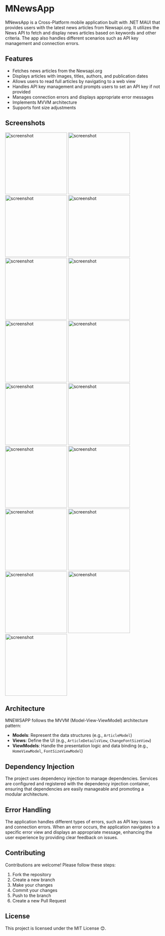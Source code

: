 # MNewsApp

MNewsApp is a Cross-Platform mobile application built with .NET MAUI that provides users with the latest news articles from Newsapi.org. It utilizes the News API to fetch and display news articles based on keywords and other criteria. The app also handles different scenarios such as API key management and connection errors.

## Features

- Fetches news articles from the Newsapi.org
- Displays articles with images, titles, authors, and publication dates
- Allows users to read full articles by navigating to a web view
- Handles API key management and prompts users to set an API key if not provided
- Manages connection errors and displays appropriate error messages
- Implements MVVM architecture
- Supports font size adjustments

## Screenshots
<img src="MNEWSAPP/ReadMe/mnews_screenshot%20(4).png" alt="screenshot" width="200"/>
<img src="MNEWSAPP/ReadMe/mnews_screenshot%20(13).png" alt="screenshot" width="200"/>
<img src="MNEWSAPP/ReadMe/mnews_screenshot%20(6).png" alt="screenshot" width="200"/>
<img src="MNEWSAPP/ReadMe/mnews_screenshot%20(14).png" alt="screenshot" width="200"/>
<img src="MNEWSAPP/ReadMe/mnews_screenshot%20(8).png" alt="screenshot" width="200"/>
<img src="MNEWSAPP/ReadMe/mnews_screenshot%20(16).png" alt="screenshot" width="200"/>
<img src="MNEWSAPP/ReadMe/mnews_screenshot%20(3).png" alt="screenshot" width="200"/>
<img src="MNEWSAPP/ReadMe/mnews_screenshot%20(17).png" alt="screenshot" width="200"/>
<img src="MNEWSAPP/ReadMe/mnews_screenshot%20(15).png" alt="screenshot" width="200"/>
<img src="MNEWSAPP/ReadMe/mnews_screenshot%20(7).png" alt="screenshot" width="200"/>
<img src="MNEWSAPP/ReadMe/mnews_screenshot%20(10).png" alt="screenshot" width="200"/>
<img src="MNEWSAPP/ReadMe/mnews_screenshot%20(5).png" alt="screenshot" width="200"/>
<img src="MNEWSAPP/ReadMe/mnews_screenshot%20(9).png" alt="screenshot" width="200"/>
<img src="MNEWSAPP/ReadMe/mnews_screenshot%20(12).png" alt="screenshot" width="200"/>
<img src="MNEWSAPP/ReadMe/mnews_screenshot%20(11).png" alt="screenshot" width="200"/>
<img src="MNEWSAPP/ReadMe/mnews_screenshot%20(2).png" alt="screenshot" width="200"/>
<img src="MNEWSAPP/ReadMe/mnews_screenshot%20(1).jpg" alt="screenshot" width="200"/>


## Architecture

MNEWSAPP follows the MVVM (Model-View-ViewModel) architecture pattern:
- **Models**: Represent the data structures (e.g., `ArticleModel`)
- **Views**: Define the UI (e.g., `ArticleDetailsView`, `ChangeFontSizeView`)
- **ViewModels**: Handle the presentation logic and data binding (e.g., `HomeViewModel`, `FontSizeViewModel`)

## Dependency Injection

The project uses dependency injection to manage dependencies. Services are configured and registered with the dependency injection container, ensuring that dependencies are easily manageable and promoting a modular architecture.

## Error Handling

The application handles different types of errors, such as API key issues and connection errors. When an error occurs, the application navigates to a specific error view and displays an appropriate message, enhancing the user experience by providing clear feedback on issues.

## Contributing

Contributions are welcome! Please follow these steps:
1. Fork the repository
2. Create a new branch 
3. Make your changes
4. Commit your changes 
5. Push to the branch 
6. Create a new Pull Request

## License

This project is licensed under the MIT License 😊.

